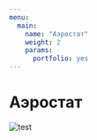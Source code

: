 ```yaml
---
menu:
  main:
    name: "Аэростат"
    weight: 2
    params:
      portfolio: yes
---
```

# Аэростат

![test](https://aerostatbg.ru//sites/default/files/styles/square_crop/public/releases/918.jpg)
